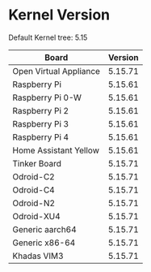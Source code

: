 
# Kernel Version

Default Kernel tree: 5.15

| Board | Version |
|-------|---------|
| Open Virtual Appliance | 5.15.71 |
| Raspberry Pi | 5.15.61 |
| Raspberry Pi 0-W | 5.15.61 |
| Raspberry Pi 2 | 5.15.61 |
| Raspberry Pi 3 | 5.15.61 |
| Raspberry Pi 4 | 5.15.61 |
| Home Assistant Yellow | 5.15.61 |
| Tinker Board | 5.15.71 |
| Odroid-C2 | 5.15.71 |
| Odroid-C4 | 5.15.71 |
| Odroid-N2 | 5.15.71 |
| Odroid-XU4 | 5.15.71 |
| Generic aarch64 | 5.15.71 |
| Generic x86-64 | 5.15.71 |
| Khadas VIM3 | 5.15.71 |
